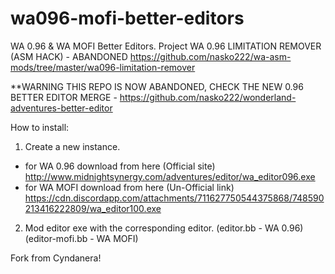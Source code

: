 # wa096-mofi-better-editors
 WA 0.96 & WA MOFI Better Editors.
 Project WA 0.96 LIMITATION REMOVER (ASM HACK) - ABANDONED
 https://github.com/nasko222/wa-asm-mods/tree/master/wa096-limitation-remover
 
 **WARNING THIS REPO IS NOW ABANDONED, CHECK THE NEW 0.96 BETTER EDITOR MERGE - https://github.com/nasko222/wonderland-adventures-better-editor
 
 How to install:
 
 1. Create a new instance.
 
 - for WA 0.96 download from here (Official site) http://www.midnightsynergy.com/adventures/editor/wa_editor096.exe
 - for WA MOFI download from here (Un-Official link) https://cdn.discordapp.com/attachments/711627750544375868/748590213416222809/wa_editor100.exe
 
 2. Mod editor exe with the corresponding editor. (editor.bb - WA 0.96) (editor-mofi.bb - WA MOFI)
 
 Fork from Cyndanera!
